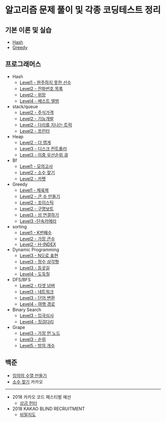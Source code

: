 알고리즘 문제 풀이 및 각종 코딩테스트 정리
=============

기본 이론 및 실습
-------------
* [Hash](https://junghyungil.tistory.com/21?category=892525)
* [Greedy]()


프로그래머스
-------------

* Hash
    * [Level1 - 완주하지 못한 선수](https://junghyungil.tistory.com/2?category=892296)
    * [Level2 - 전화번호 목록](https://junghyungil.tistory.com/3?category=892296)
    * [Level2 - 위장](https://junghyungil.tistory.com/4?category=892296)
    * [Level4 - 베스트 앨범](https://junghyungil.tistory.com/5?category=892296)
* stack/queue
    * [Level2 - 주식가격]()
    * [Level2 - 기능개발]()
    * [Level2 - 다리를 지나는 트럭]()
    * [Level2 - 프린터]()        
* Heap
    * [Level2 - 더 맵게]()
    * [Level3 - 디스크 컨트롤러]()
    * [Level3 - 이중 우선순위 큐]()
* Bf
     * [Level1 - 모의고사](https://junghyungil.tistory.com/32?category=892296)
     * [Level2 - 소수 찾기]()
     * [Level2 - 카펫]()   
* Greedy
     * [Level1 - 체육복](https://junghyungil.tistory.com/30?category=892296)
     * [Level2 - 큰 수 만들기]()
     * [Level2 - 조이스틱]()       
     * [Level2 - 구명보트]()
     * [Level3 - 섬 연결하기]()
     * [Level3 -단속카메라]()
 * sorting
     * [Level1 - K번째수](https://junghyungil.tistory.com/33?category=892296)
     * [Level2 - 가장 큰수]()
     * [Level2 - H-INDEX]()                
 * Dynamic Programming
     * [Level3 - N으로 표현]()
     * [Level3 - 정수 삼각형]()
     * [Level3 - 등굣길]()       
     * [Level4 - 도둑질]()
 * DFS/BFS
     * [Level2 - 타겟 넘버](https://junghyungil.tistory.com/31?category=892296)
     * [Level3 - 네트워크]()
     * [Level3 - 단어 변환]()       
     * [Level4 - 여행 경로]()      
 * Binary Search
     * [Level3 - 입국심사]()
     * [Level4 - 징검다리]()
 * Grape
     * [Level3 - 가장 먼 노드]()
     * [Level3 - 순위]() 
     * [Level5 - 방의 개수]() 
     
백준
-------------    
 * [임의의 수열 만들기](https://junghyungil.tistory.com/34?category=892297)
 * [소수 찾기](https://junghyungil.tistory.com/35?category=892297)
카카오
-------------  
 * 2018 카카오 코드 페스티벌 예선
     * [상금 헌터](https://junghyungil.tistory.com/6?category=892298)
 * 2018 KAKAO BLIND RECRUITMENT
     * [비밀지도](https://junghyungil.tistory.com/26?category=892298)







